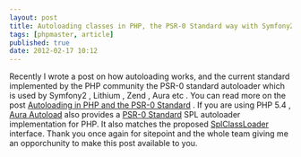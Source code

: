 ```yaml
---
layout: post
title: Autoloading classes in PHP, the PSR-0 Standard way with Symfony2
tags: [phpmaster, article]
published: true
date: 2012-02-17 10:12
---
```

Recently I wrote a post on how autoloading works, and the current standard implemented by the PHP community the PSR-0 standard autoloader which is used by Symfony2 , Lithium , Zend , Aura etc .  You can read more on the post [Autoloading in PHP and the PSR-0 Standard](http://phpmaster.com/autoloading-and-the-psr-0-standard/) .  If you are using PHP 5.4 , [Aura Autoload](http://auraphp.github.com/Aura.Autoload/) also provides a [PSR-0 Standard](https://github.com/php-fig/fig-standards/blob/master/accepted/PSR-0.md) SPL autoloader implementation for PHP. It also matches the proposed [SplClassLoader](https://wiki.php.net/rfc/splclassloader) interface.  Thank you once again for sitepoint and the whole team giving me an opporchunity to make this post available to you.   
